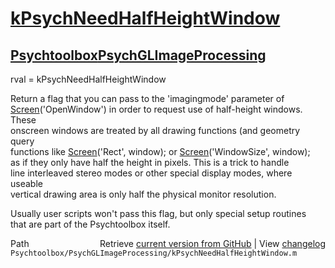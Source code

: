 # [kPsychNeedHalfHeightWindow](kPsychNeedHalfHeightWindow)
## [Psychtoolbox](Psychtoolbox)[PsychGLImageProcessing](PsychGLImageProcessing)

rval = kPsychNeedHalfHeightWindow  
  
Return a flag that you can pass to the 'imagingmode' parameter of  
[Screen](Screen)('OpenWindow') in order to request use of half-height windows. These  
onscreen windows are treated by all drawing functions (and geometry query  
functions like [Screen](Screen)('Rect', window); or [Screen](Screen)('WindowSize', window);  
as if they only have half the height in pixels. This is a trick to handle  
line interleaved stereo modes or other special display modes, where useable  
vertical drawing area is only half the physical monitor resolution.  
  
Usually user scripts won't pass this flag, but only special setup routines  
that are part of the Psychtoolbox itself.  
  




<div class="code_header" style="text-align:right;">
  <span style="float:left;">Path&nbsp;&nbsp;</span> <span class="counter">Retrieve <a href=
  "https://raw.github.com/Psychtoolbox-3/Psychtoolbox-3/beta/Psychtoolbox/PsychGLImageProcessing/kPsychNeedHalfHeightWindow.m">current version from GitHub</a> | View <a href=
  "https://github.com/Psychtoolbox-3/Psychtoolbox-3/commits/beta/Psychtoolbox/PsychGLImageProcessing/kPsychNeedHalfHeightWindow.m">changelog</a></span>
</div>
<div class="code">
  <code>Psychtoolbox/PsychGLImageProcessing/kPsychNeedHalfHeightWindow.m</code>
</div>

